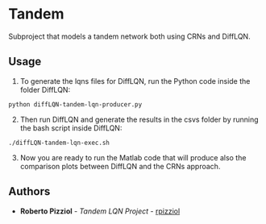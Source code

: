 # Tandem

Subproject that models a tandem network both using CRNs and DiffLQN.


## Usage
1. To generate the lqns files for DiffLQN, run the Python code inside the folder DiffLQN:
```
python diffLQN-tandem-lqn-producer.py
```

2. Then run DiffLQN and generate the results in the csvs folder by running the bash script inside DiffLQN:
```
./diffLQN-tandem-lqn-exec.sh
```

3. Now you are ready to run the Matlab code that will produce also the comparison plots between DiffLQN and the CRNs approach.

## Authors

* **Roberto Pizziol** - *Tandem LQN Project* - [rpizziol](https://github.com/rpizziol/)



